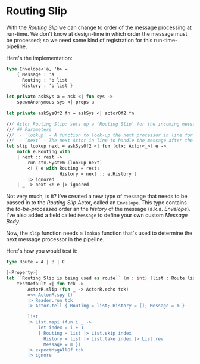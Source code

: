 # Routing Slip
With the _Routing Slip_ we can change to order of the message processing at run-time. 
We don't know at design-time in which order the message must be processed; so we need some kind of registration for this run-time-pipeline.

Here's the implementation:

```fsharp
type Envelope<'a, 'b> = 
    { Message : 'a
      Routing : 'b list
      History : 'b list }
      
let private askSys a = ask <| fun sys ->
    spawnAnonymous sys <| props a
      
let private askSysOf2 fn = askSys <| actorOf2 fn

/// Actor Routing Slip: sets up a 'Routing Slip' for the incoming message by looking up the next processor.
/// ## Parameters
///  - `lookup` - A function to look-up the next processor in line for a given route.
///  - `next` - The next Actor in line to handle the message after the routing-slip is finished.
let slip lookup next = askSysOf2 <| fun (ctx: Actor<_>) e ->
    match e.Routing with
    | next :: rest -> 
        run ctx.System (lookup next)
        <! { e with Routing = rest; 
                    History = next :: e.History }
        |> ignored
    | _ -> next <! e |> ignored
```

Not very much, is it?
I've created a new type of message that needs to be passed in to the _Routing Slip_ Actor, called an ```Envelope```.
This type contains the _to-be-processed_ order an the _history_ of the message (a.k.a. _Envelope_).
I've also added a field called ```Message``` to define your own custom *Message Body*.

Now, the ```slip``` function needs a ```lookup``` function that's used to determine the next message processor in the pipeline.

Here's how you would test it:

```fsharp
type Route = A | B | C

[<Property>]
let ``Routing Slip is being used as route`` (m : int) (list : Route list) =
    testDefault <| fun tck ->        
        ActorR.slip (fun _ -> ActorR.echo tck)
        =<< ActorR.spy ()
        |> Reader.run tck
        |> Actor.tell { Routing = list; History = []; Message = m }

        list 
        |> List.mapi (fun i _ -> 
            let index = i + 1
            { Routing = list |> List.skip index
              History = list |> List.take index |> List.rev
              Message = m })
        |> expectMsgAllOf tck
        |> ignore
```

